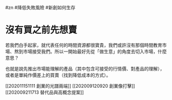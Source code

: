 #zn #降低失敗風險 #新創如何生存 

# 沒有買之前先想賣
若我們白手起家，就代表任何的時間資源都很寶貴，我們或許沒有那個時間教育市場、熬到市場接受我們。所以一開始最好先從「做生意」的角度去切入市場，什麼意思？

也就是說先推出市場能理解的產品（其中包含可接受的行情價、對產品的理解），或者是單純作價差上的買賣（找到降低成本的方式）。

[[202011151111 創業的光譜兩端]]
[[202009120920 創業像打擊]]
[[202009211713 替代品與高概念提案]]